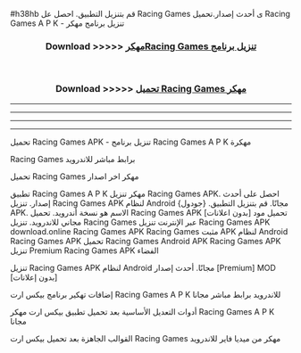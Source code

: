 #h38hb قم بتنزيل التطبيق. احصل عل Racing Games  ى أحدث إصدار.تحميل Racing Games  A P K - تنزيل برنامج مهكر



<div align="center">
<h3>Download >>>>> <a href="https://ar-sites.web.app/?ar= Racing Games ">مهكرRacing Games  تنزيل برنامج</a></h3><br>

<h3>Download >>>>> <a href="https://ar-sites.web.app/?ar= Racing Games ">تحميل Racing Games  مهكر</a></h3>
</div>


----------------------------------------------------------

----------------------------------------------------------

----------------------------------------------------------

----------------------------------------------------------


تحميل Racing Games  APK - تنزيل برنامج Racing Games  A P K مهكرة

Racing Games  برابط مباشر للاندرويد

تحميل Racing Games  مهكر اخر اصدار

تطبيق Racing Games  A P K مهكر
تنزيل Racing Games  APK. احصل على أحدث إصدار.
تنزيل Racing Games  APK لنظام Android مجانًا.
قم بتنزيل التطبيق. {جودول} APK. الاسم هو نسخة أندرويد.
تحميل Racing Games  APK [بدون اعلانات]
تحميل مود مجاني للاندرويد.
تنزيل Racing Games  عبر الإنترنت
تنزيل Racing Games  APK
download.online Racing Games  APK
Racing Games  مثبت APK لنظام Android
Racing Games  APK
تحميل Racing Games  Android APK
Racing Games  APK تنزيل Premium
Racing Games  APK الفضاء

تنزيل Racing Games  APK لنظام Android مجانًا. أحدث إصدار [Premium] MOD [بدون إعلانات]

إضافات تهكير برنامج بيكس ارت Racing Games  A P K للاندرويد برابط مباشر مجانا

أدوات التعديل الأساسية بعد تحميل تطبيق بيكس ارت مهكر Racing Games  A P K مجانا

القوالب الجاهزة بعد تحميل بيكس ارت Racing Games  مهكر من ميديا فاير للاندرويد




